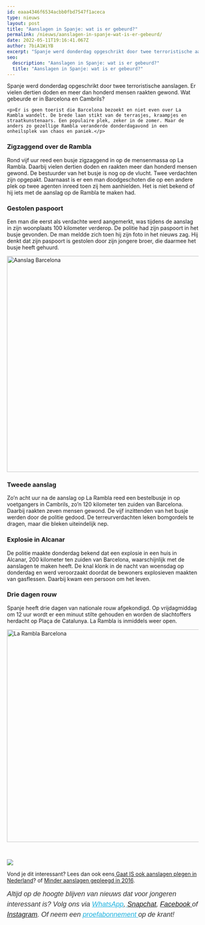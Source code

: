 ```yaml
---
id: eaaa4346f6534acbb0fbd7547f1aceca
type: nieuws
layout: post
title: "Aanslagen in Spanje: wat is er gebeurd?"
permalink: /nieuws/aanslagen-in-spanje-wat-is-er-gebeurd/
date: 2022-05-11T19:16:41.067Z
author: 7biA1WiYB
excerpt: "Spanje werd donderdag opgeschrikt door twee terroristische aanslagen. Er vielen dertien doden en meer dan honderd mensen raakten gewond. Wat gebeurde er in Barcelona en Cambrils?  "
seo:
  description: "Aanslagen in Spanje: wat is er gebeurd?"
  title: "Aanslagen in Spanje: wat is er gebeurd?"
---
```

Spanje werd donderdag opgeschrikt door twee terroristische aanslagen. Er vielen dertien doden en meer dan honderd mensen raakten gewond. Wat gebeurde er in Barcelona en Cambrils?  

    <p>Er is geen toerist die Barcelona bezoekt en niet even over La Rambla wandelt. De brede laan stikt van de terrasjes, kraampjes en straatkunstenaars. Een populaire plek, zeker in de zomer. Maar de anders zo gezellige Rambla veranderde donderdagavond in een onheilsplek van chaos en paniek.</p>
<h3>Zigzaggend over de Rambla</h3>
<p>Rond vijf uur reed een busje zigzaggend in op de mensenmassa op La Rambla. Daarbij vielen dertien doden en raakten meer dan honderd mensen gewond. De bestuurder van het busje is nog op de vlucht. Twee verdachten zijn opgepakt. Daarnaast is er een man doodgeschoten die op een andere plek op twee agenten inreed toen zij hem aanhielden. Het is niet bekend of hij iets met de aanslag op de Rambla te maken had.</p>
<h3>Gestolen paspoort</h3>
<p>Een man die eerst als verdachte werd aangemerkt, was tijdens de aanslag in zijn woonplaats 100 kilometer verderop. De politie had zijn paspoort in het busje gevonden. De man meldde zich toen hij zijn foto in het nieuws zag. Hij denkt dat zijn paspoort is gestolen door zijn jongere broer, die daarmee het busje heeft gehuurd.<br><div class="media media-element-container media-default"><div id="file-418781" class="file file-image file-image-jpeg">

        
  
  <div class="content">
    <img alt="Aanslag Barcelona" title="Foto ANP" height="567" width="850" class="media-element file-default" data-delta="1" src="https://original.sevendays.nl/sites/default/files/Aanslag%20Barcelona%20ANP-52789048%20kl.jpg">  </div>

  
</div>
</div>
<h3>Tweede aanslag</h3>
<p>Zo’n acht uur na de aanslag op La Rambla reed een bestelbusje in op voetgangers in Cambrils, zo’n 120 kilometer ten zuiden van Barcelona. Daarbij raakten zeven mensen gewond. De vijf inzittenden van het busje werden door de politie gedood. De terreurverdachten leken bomgordels te dragen, maar die bleken uiteindelijk nep.</p>
<h3>Explosie in Alcanar</h3>
<p>De politie maakte donderdag bekend dat een explosie in een huis in Alcanar, 200 kilometer ten zuiden van Barcelona, waarschijnlijk met de aanslagen te maken heeft. De knal klonk in de nacht van woensdag op donderdag en werd veroorzaakt doordat de bewoners explosieven maakten van gasflessen. Daarbij kwam een persoon om het leven.</p>
<h3>Drie dagen rouw</h3>
<p>Spanje heeft drie dagen van nationale rouw afgekondigd. Op vrijdagmiddag om 12 uur wordt er een minuut stilte gehouden en worden de slachtoffers herdacht op Plaça de Catalunya. La Rambla is inmiddels weer open.<br><div class="media media-element-container media-default"><div id="file-418782" class="file file-image file-image-jpeg">

        
  
  <div class="content">
    <img alt="La Rambla Barcelona" title="Foto ANP" height="558" width="850" class="media-element file-default" data-delta="1" src="https://original.sevendays.nl/sites/default/files/Aanslag%20La%20Rambla%20Barcelona%20ANP-52790582%20kl.jpg">  </div>

  
</div>
</div>
<p> </p>
<div class="kader">
<p><img class="kaderafbeelding" src="https://original.sevendays.nl/sites/default/files/ff.png"></p>
<p>Vond je dit interessant? Lees dan ook eens<a href="https://original.sevendays.nl/lifestyle/fenna-17-van-hoefwijzer-over-het-succes-van-paardentubers" target="_blank"> </a><a href="https://original.sevendays.nl/nieuws/gaat-ook-aanslagen-plegen-nederland-0">Gaat IS ook aanslagen plegen in Nederland</a>? of <a href="https://original.sevendays.nl/nieuws/minder-aanslagen-gepleegd-2016">Minder aanslagen gepleegd in 2016</a>.</p>
<p><em style="box-sizing: inherit; color: rgb(51, 51, 51); font-family: &quot;PT Sans&quot;, sans-serif; font-size: 18px; line-height: 27px;">Altijd op de hoogte blijven van nieuws dat voor jongeren interessant is? Volg ons via </em><em style="box-sizing: inherit; color: rgb(34, 179, 224); transition: color 0.3s ease; font-family: &quot;PT Sans&quot;, sans-serif; font-size: 18px; line-height: 27px;"><a href="https://original.sevendays.nl/whatsapp" style="box-sizing: inherit; color: rgb(34, 179, 224); transition: color 0.3s ease; font-family: &quot;PT Sans&quot;, sans-serif; font-size: 18px; line-height: 27px;">WhatsApp</a></em><em style="box-sizing: inherit; color: rgb(51, 51, 51); font-family: &quot;PT Sans&quot;, sans-serif; font-size: 18px; line-height: 27px;">,</em><em style="box-sizing: inherit; color: rgb(34, 179, 224); transition: color 0.3s ease; font-family: &quot;PT Sans&quot;, sans-serif; font-size: 18px; line-height: 27px;"><a href="https://original.sevendays.nl/whatsapp" style="box-sizing: inherit; color: rgb(34, 179, 224); transition: color 0.3s ease; font-family: &quot;PT Sans&quot;, sans-serif; font-size: 18px; line-height: 27px;"> </a></em><em style="box-sizing: inherit; color: rgb(51, 51, 51); font-family: &quot;PT Sans&quot;, sans-serif; font-size: 18px; line-height: 27px;"><a href="https://www.snapchat.com/add/sevendaysnl">Snapchat</a>, <a href="https://www.facebook.com/7Daysnl?ref=bookmarks">Facebook </a>of <a href="https://instagram.com/7DAysnl/">Instagram</a>. Of </em><em style="box-sizing: inherit; color: rgb(51, 51, 51); font-family: &quot;PT Sans&quot;, sans-serif; font-size: 18px; line-height: 27px;">neem een </em><a href="https://abonneren.sevendays.nl/abonneren/abonnementen/ae/artikel" style="box-sizing: inherit; color: rgb(34, 179, 224); transition: color 0.3s ease; font-family: &quot;PT Sans&quot;, sans-serif; font-size: 18px; line-height: 27px;"><em style="box-sizing: inherit;">proefabonnement </em></a><em style="box-sizing: inherit; color: rgb(51, 51, 51); font-family: &quot;PT Sans&quot;, sans-serif; font-size: 18px; line-height: 27px;">op de krant!</em></p>
</div>
  
